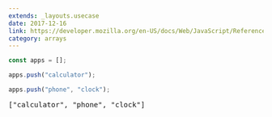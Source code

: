 ```yaml
---
extends: _layouts.usecase
date: 2017-12-16
link: https://developer.mozilla.org/en-US/docs/Web/JavaScript/Reference/Global_Objects/Array/push
category: arrays
---
```



```javascript
const apps = [];

apps.push("calculator");

apps.push("phone", "clock");
```

<pre class="output">["calculator", "phone", "clock"]</pre>
